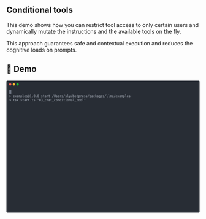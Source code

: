 ## Conditional tools

This demo shows how you can restrict tool access to only certain users and dynamically mutate the instructions and the available tools on the fly.

This approach guarantees safe and contextual execution and reduces the cognitive loads on prompts.

## 🎥 Demo

![Demo](./demo.svg)
